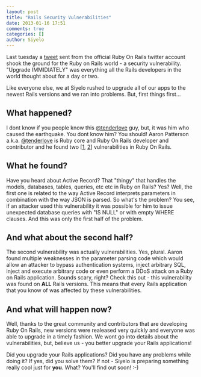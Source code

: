 ```yaml
---
layout: post
title: "Rails Security Vulnerabilities"
date: 2013-01-16 17:51
comments: true
categories: []
author: Siyelo
---
```


Last tuesday a [tweet](https://twitter.com/rails/status/288743490744094720) sent from the official Ruby On Rails twitter account shook the ground for the Ruby on Rails world - a security vulnerability.
"Upgrade IMMIDIATELY" was everything all the Rails developers in the world thought about for a day or two.

Like everyone else, we at Siyelo rushed to upgrade all of our apps to the newest Rails versions and we ran into problems. But, first things first...

## What happened?

I dont know if you people know this [@tenderlove](https://twitter.com/tenderlove) guy, but, it was him who caused the earthquake.
You dont know him? You should! Aaron Patterson a.k.a. [@tenderlove](https://twitter.com/tenderlove) is Ruby core and Ruby On Rails developer and contributor and he found two [[1](https://groups.google.com/d/topic/rubyonrails-security/t1WFuuQyavI/discussion), [2](https://groups.google.com/d/topic/rubyonrails-security/61bkgvnSGTQ/discussion)] vulnerabilities in Ruby On Rails.

## What he found?

Have you heard about Active Record? That "thingy" that handles the models, databases, tables, queries, etc etc in Ruby on Rails? Yes? Well, the first one is related to the way Active Record interprets parameters in combination with the way JSON is parsed. So what's the problem? You see, if an attacker used this vulnerability it was possible for him to issue unexpected database queries with "IS NULL" or with empty WHERE clauses. And this was only the first half of the problem.

## And what about the second half?

The second vulnerability was actually vulnerabilities. Yes, plural. Aaron found multiple weaknesses in the parameter parsing code which would allow an attacker to bypass authentication systems, inject arbitrary SQL, inject and execute arbitrary code or even perform a DDoS attack on a Ruby on Rails application. Sounds scary, right? Check this out - this vulnerability was found on **ALL** Rails versions. This means that every Rails application that you know of was affected by these vulnerabilities.

## And what will happen now?

Well, thanks to the great community and contributors that are developing Ruby On Rails, new versions were realeased very quickly and everyone was able to upgrade in a timely fashion. We wont go into details about the vulnerabilities, but, believe us - you better upgrade your Rails applications!

Did you upgrade your Rails applications? Did you have any problems while doing it? If yes, did you solve them?
If not - Siyelo is preparing something really cool just for **you**.
What? You'll find out soon! :-)
